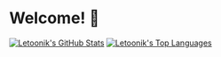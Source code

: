 # Welcome! 👋
[![Letoonik's GitHub Stats](https://github-readme-stats.vercel.app/api?username=Letoonik&theme=highcontrast&bg_color=30,ff00d6,ffb200)](https://github.com/anuraghazra/github-readme-stats)
[![Letoonik's Top Languages](https://github-readme-stats.vercel.app/api/top-langs/?username=Letoonik&theme=highcontrast&bg_color=30,ff00d6,ffb200)](https://github.com/anuraghazra/github-readme-stats)